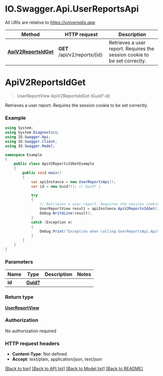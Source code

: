 # IO.Swagger.Api.UserReportsApi

All URIs are relative to *https://universalis.app*

Method | HTTP request | Description
------------- | ------------- | -------------
[**ApiV2ReportsIdGet**](UserReportsApi.md#apiv2reportsidget) | **GET** /api/v2/reports/{id} | Retrieves a user report. Requires the session cookie to be set correctly.


<a name="apiv2reportsidget"></a>
# **ApiV2ReportsIdGet**
> UserReportView ApiV2ReportsIdGet (Guid? id)

Retrieves a user report. Requires the session cookie to be set correctly.

### Example
```csharp
using System;
using System.Diagnostics;
using IO.Swagger.Api;
using IO.Swagger.Client;
using IO.Swagger.Model;

namespace Example
{
    public class ApiV2ReportsIdGetExample
    {
        public void main()
        {
            var apiInstance = new UserReportsApi();
            var id = new Guid?(); // Guid? | 

            try
            {
                // Retrieves a user report. Requires the session cookie to be set correctly.
                UserReportView result = apiInstance.ApiV2ReportsIdGet(id);
                Debug.WriteLine(result);
            }
            catch (Exception e)
            {
                Debug.Print("Exception when calling UserReportsApi.ApiV2ReportsIdGet: " + e.Message );
            }
        }
    }
}
```

### Parameters

Name | Type | Description  | Notes
------------- | ------------- | ------------- | -------------
 **id** | [**Guid?**](Guid?.md)|  | 

### Return type

[**UserReportView**](UserReportView.md)

### Authorization

No authorization required

### HTTP request headers

 - **Content-Type**: Not defined
 - **Accept**: text/plain, application/json, text/json

[[Back to top]](#) [[Back to API list]](../README.md#documentation-for-api-endpoints) [[Back to Model list]](../README.md#documentation-for-models) [[Back to README]](../README.md)

